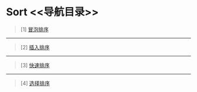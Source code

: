 # Sort <<导航目录>>


>[1] [冒泡排序](https://github.com/t-dawei/sort/blob/master/code/bubble_sort.py)
---
>[2] [插入排序](https://github.com/t-dawei/sort/blob/master/code/insert_sort.py)
---
>[3] [快速排序](https://github.com/t-dawei/sort/blob/master/code/quick_sort.py)
---
>[4] [选择排序](https://github.com/t-dawei/sort/blob/master/code/section_sort.py)